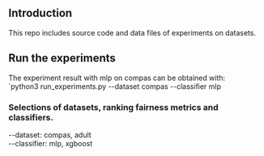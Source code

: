 ## Introduction
This repo includes source code and data files of experiments on datasets.  

## Run the experiments  
The experiment result with mlp on compas can be obtained with:  
`python3 run_experiments.py --dataset compas --classifier mlp 
### Selections of datasets, ranking fairness metrics and classifiers.  
--dataset: compas, adult  
--classifier: mlp, xgboost

